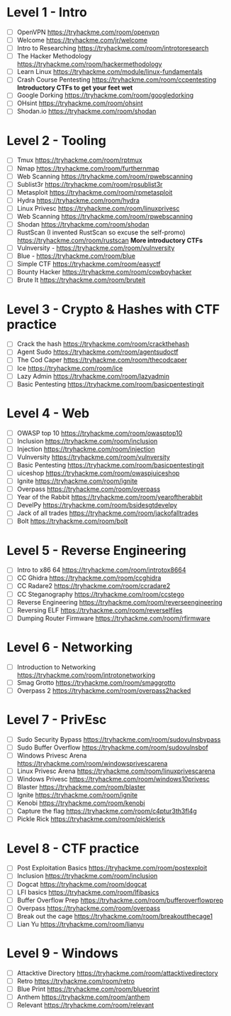 
# Level 1 - Intro
- [ ]  OpenVPN https://tryhackme.com/room/openvpn 
- [ ]  Welcome https://tryhackme.com/jr/welcome
- [ ]  Intro to Researching https://tryhackme.com/room/introtoresearch 
- [ ]  The Hacker Methodology https://tryhackme.com/room/hackermethodology
- [ ]  Learn Linux https://tryhackme.com/module/linux-fundamentals
- [ ]  Crash Course Pentesting https://tryhackme.com/room/ccpentesting **Introductory CTFs to get your feet wet**
- [ ]  Google Dorking https://tryhackme.com/room/googledorking 
- [ ]  OHsint https://tryhackme.com/room/ohsint 
- [ ]  Shodan.io https://tryhackme.com/room/shodan 
# Level 2 - Tooling
- [ ]  Tmux https://tryhackme.com/room/rptmux 
- [ ]  Nmap https://tryhackme.com/room/furthernmap 
- [ ]  Web Scanning https://tryhackme.com/room/rpwebscanning 
- [ ]  Sublist3r https://tryhackme.com/room/rpsublist3r 
- [ ]  Metasploit https://tryhackme.com/room/rpmetasploit 
- [ ]  Hydra https://tryhackme.com/room/hydra 
- [ ]  Linux Privesc https://tryhackme.com/room/linuxprivesc 
- [ ]  Web Scanning https://tryhackme.com/room/rpwebscanning 
- [ ]  Shodan https://tryhackme.com/room/shodan 
- [ ]  RustScan (I invented RustScan so excuse the self-promo) https://tryhackme.com/room/rustscan 
**More introductory CTFs** 
- [ ]  Vulnversity - https://tryhackme.com/room/vulnversity 
- [ ]  Blue - https://tryhackme.com/room/blue 
- [ ]  Simple CTF https://tryhackme.com/room/easyctf  
- [ ] Bounty Hacker https://tryhackme.com/room/cowboyhacker 
- [ ] Brute It https://tryhackme.com/room/bruteit 
# Level 3 - Crypto & Hashes with CTF practice 
- [ ] Crack the hash https://tryhackme.com/room/crackthehash 
- [ ] Agent Sudo https://tryhackme.com/room/agentsudoctf 
- [ ] The Cod Caper https://tryhackme.com/room/thecodcaper
- [ ] Ice https://tryhackme.com/room/ice 
- [ ] Lazy Admin https://tryhackme.com/room/lazyadmin 
- [ ]  Basic Pentesting https://tryhackme.com/room/basicpentestingjt 
# Level 4 - Web 
- [ ] OWASP top 10 https://tryhackme.com/room/owasptop10 
- [ ] Inclusion https://tryhackme.com/room/inclusion 
- [ ] Injection https://tryhackme.com/room/injection 
- [ ] Vulnversity https://tryhackme.com/room/vulnversity 
- [ ] Basic Pentesting https://tryhackme.com/room/basicpentestingjt 
- [ ] uiceshop https://tryhackme.com/room/owaspjuiceshop
- [ ]  Ignite https://tryhackme.com/room/ignite 
- [ ]  Overpass https://tryhackme.com/room/overpass 
- [ ]  Year of the Rabbit https://tryhackme.com/room/yearoftherabbit 
- [ ]  DevelPy https://tryhackme.com/room/bsidesgtdevelpy 
- [ ]  Jack of all trades https://tryhackme.com/room/jackofalltrades 
- [ ]  Bolt https://tryhackme.com/room/bolt 
# Level 5 - Reverse Engineering
- [ ] Intro to x86 64 https://tryhackme.com/room/introtox8664 
- [ ] CC Ghidra https://tryhackme.com/room/ccghidra 
- [ ] CC Radare2 https://tryhackme.com/room/ccradare2 
- [ ] CC Steganography https://tryhackme.com/room/ccstego
- [ ] Reverse Engineering https://tryhackme.com/room/reverseengineering 
- [ ] Reversing ELF https://tryhackme.com/room/reverselfiles
- [ ] Dumping Router Firmware https://tryhackme.com/room/rfirmware 
# Level 6 - Networking 
- [ ] Introduction to Networking https://tryhackme.com/room/introtonetworking 
- [ ] Smag Grotto https://tryhackme.com/room/smaggrotto 
- [ ] Overpass 2 https://tryhackme.com/room/overpass2hacked 
# Level 7 - PrivEsc 
- [ ] Sudo Security Bypass https://tryhackme.com/room/sudovulnsbypass 
- [ ] Sudo Buffer Overflow https://tryhackme.com/room/sudovulnsbof 
- [ ] Windows Privesc Arena https://tryhackme.com/room/windowsprivescarena 
- [ ] Linux Privesc Arena https://tryhackme.com/room/linuxprivescarena 
- [ ] Windows Privesc https://tryhackme.com/room/windows10privesc 
- [ ] Blaster https://tryhackme.com/room/blaster 
- [ ] Ignite https://tryhackme.com/room/ignite 
- [ ] Kenobi https://tryhackme.com/room/kenobi 
- [ ] Capture the flag https://tryhackme.com/room/c4ptur3th3fl4g 
- [ ] Pickle Rick https://tryhackme.com/room/picklerick 
# Level 8 - CTF practice 
- [ ] Post Exploitation Basics https://tryhackme.com/room/postexploit 
- [ ] Inclusion https://tryhackme.com/room/inclusion 
- [ ] Dogcat https://tryhackme.com/room/dogcat 
- [ ] LFI basics https://tryhackme.com/room/lfibasics 
- [ ] Buffer Overflow Prep https://tryhackme.com/room/bufferoverflowprep 
- [ ] Overpass https://tryhackme.com/room/overpass 
- [ ] Break out the cage https://tryhackme.com/room/breakoutthecage1 
- [ ] Lian Yu https://tryhackme.com/room/lianyu
# Level 9 - Windows 
- [ ] Attacktive Directory https://tryhackme.com/room/attacktivedirectory 
- [ ] Retro https://tryhackme.com/room/retro 
- [ ] Blue Print https://tryhackme.com/room/blueprint 
- [ ] Anthem https://tryhackme.com/room/anthem 
- [ ] Relevant https://tryhackme.com/room/relevant
